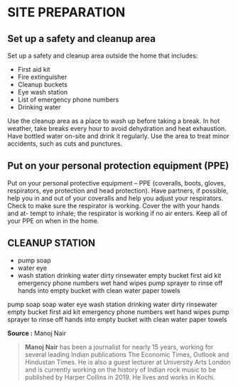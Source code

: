 # SITE PREPARATION

## Set up a safety and cleanup area

Set up a safety and cleanup area outside the home that includes:

* First aid kit
* Fire extinguisher 
* Cleanup buckets
* Eye wash station 
* List of emergency phone numbers
* Drinking water

Use the cleanup area as a place to wash up before taking a break. In hot weather, take breaks every hour to avoid dehydration and heat exhaustion. Have bottled water on-site and drink it regularly. Use the area to treat minor accidents, such as cuts and punctures.

## **Put on your personal protection equipment \(PPE\)**

Put on your personal protective equipment – PPE \(coveralls, boots, gloves, respirators, eye protection and head protection\). Have partners, if possible, help you in and out of your coveralls and help you adjust your respirators. Check to make sure the respirator is working. Cover the with your hands and at- tempt to inhale; the respirator is working if no air enters. Keep all of your PPE on when in the home.

## CLEANUP STATION

* pump soap
* water eye 
* wash station drinking water dirty rinsewater empty bucket first aid kit emergency phone numbers wet hand wipes pump sprayer to rinse off hands into empty bucket with clean water paper towels

pump soap soap water eye wash station drinking water dirty rinsewater empty bucket first aid kit emergency phone numbers wet hand wipes pump sprayer to rinse off hands into empty bucket with clean water paper towels

**Source :** Manoj Nair

> **Manoj Nair** has been a journalist for nearly 15 years, working for several leading Indian publications The Economic Times, Outlook and Hindustan Times. He is also a guest lecturer at University Arts London and is currently working on the history of Indian rock music to be published by Harper Collins in 2019. He lives and works in Kochi.

